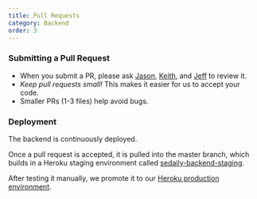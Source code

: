```yaml
---
title: Pull Requests
category: Backend
order: 3
---
```


### Submitting a Pull Request

* When you submit a PR, please ask [Jason](https://github.com/jasonify), [Keith](https://github.com/TheHollidayInn), and [Jeff](https://github.com/crablar) to review it.
* *Keep pull requests small!* This makes it easier for us to accept your code. 
* Smaller PRs (1-3 files) help avoid bugs.

### Deployment

The backend is continuously deployed.

Once a pull request is accepted, it is pulled into the master branch, which builds in a Heroku staging environment called [sedaily-backend-staging](https://sedaily-backend-staging.herokuapp.com/).

After testing it manually, we promote it to our [Heroku production environment](https://software-enginnering-daily-api.herokuapp.com/).
